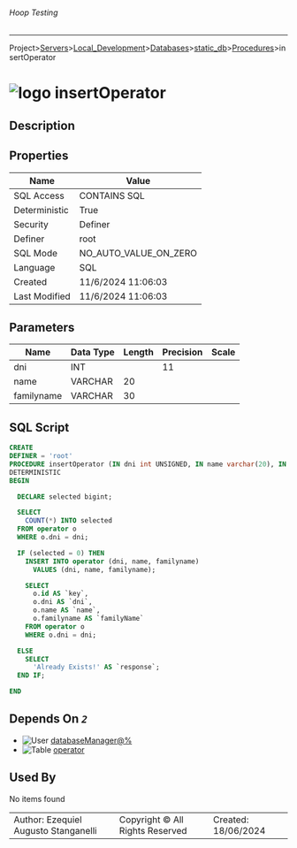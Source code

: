 ###### Hoop Testing
___
Project>[Servers](../../../../Servers.md)>[Local_Development](../../../Local_Development.md)>[Databases](../../Databases.md)>[static_db](../static_db.md)>[Procedures](Procedures.md)>insertOperator


# ![logo](../../../../../Images/procedure64.svg) insertOperator

## <a name="#Description"></a>Description
> 
## <a name="#Properties"></a>Properties
|Name|Value|
|---|---|
|SQL Access|CONTAINS SQL|
|Deterministic|True|
|Security|Definer|
|Definer|root|
|SQL Mode|NO_AUTO_VALUE_ON_ZERO|
|Language|SQL|
|Created|11/6/2024 11:06:03|
|Last Modified|11/6/2024 11:06:03|


## <a name="#Parameters"></a>Parameters
|Name|Data Type|Length|Precision|Scale|
|---|---|---|---|---|
|dni|INT||11||
|name|VARCHAR|20|||
|familyname|VARCHAR|30|||

## <a name="#SqlScript"></a>SQL Script
```SQL
CREATE
DEFINER = 'root'
PROCEDURE insertOperator (IN dni int UNSIGNED, IN name varchar(20), IN familyname varchar(30))
DETERMINISTIC
BEGIN

  DECLARE selected bigint;

  SELECT
    COUNT(*) INTO selected
  FROM operator o
  WHERE o.dni = dni;

  IF (selected = 0) THEN
    INSERT INTO operator (dni, name, familyname)
      VALUES (dni, name, familyname);

    SELECT
      o.id AS `key`,
      o.dni AS `dni`,
      o.name AS `name`,
      o.familyname AS `familyName`
    FROM operator o
    WHERE o.dni = dni;

  ELSE
    SELECT
      'Already Exists!' AS `response`;
  END IF;

END
```

## <a name="#DependsOn"></a>Depends On _`2`_
- ![User](../../../../../Images/user.svg) [databaseManager@%](../../../Users/databaseManager@%.md)
- ![Table](../../../../../Images/table.svg) [operator](../Tables/operator.md)


## <a name="#UsedBy"></a>Used By
No items found

||||
|---|---|---|
|Author: Ezequiel Augusto Stanganelli|Copyright © All Rights Reserved|Created: 18/06/2024|